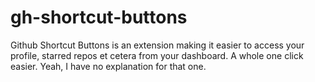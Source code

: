 # gh-shortcut-buttons

Github Shortcut Buttons is an extension making it easier to access your profile, starred repos et cetera from your dashboard. A whole one click easier. Yeah, I have no explanation for that one.
